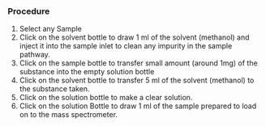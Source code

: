 ### Procedure

1. Select any Sample
2. Click on the solvent bottle to draw 1 ml of the solvent (methanol) and inject it into the sample inlet to clean any impurity in the sample pathway.
3. Click on the sample bottle to transfer small amount (around 1mg) of the substance into the empty solution bottle
4. Click on the solvent bottle to transfer 5 ml of the solvent (methanol) to the substance taken.
5. Click on the solution bottle to make a clear solution.
6. Click on the solution Bottle to draw 1 ml of the sample prepared to load on to the mass spectrometer.
